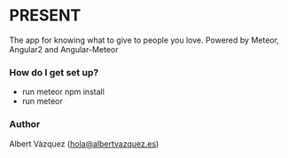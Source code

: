 # PRESENT #

The app for knowing what to give to people you love. Powered by Meteor, Angular2 and Angular-Meteor

### How do I get set up? ###

* run meteor npm install
* run meteor

### Author ###

Albert Vàzquez (hola@albertvazquez.es)